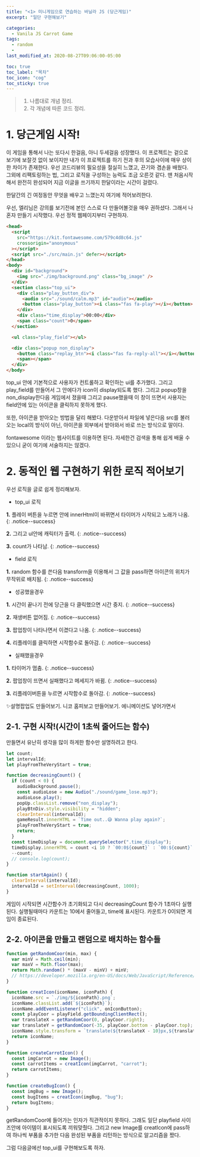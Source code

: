 ```yaml
---
title: "<1> 미니게임으로 연습하는 바닐라 JS (당근게임)"
excerpt: "일단 구현해보기"

categories:
  - Vanila JS Carrot Game
tags:
  - random
  -
last_modified_at: 2020-08-27T09:06:00-05:00

toc: true
toc_label: "목차"
toc_icon: "cog"
toc_sticky: true
---
```


> 1. 나름대로 개념 정리.
> 2. 각 개념에 따른 코드 정리.

# 1. 당근게임 시작!

이 게임을 통해서 나는 또다시 한걸음, 아니 두세걸음 성장했다. 이 프로젝트는 겉으로 보기에 보잘것 없이 보이지만 내가 이 프로젝트를 하기 전과 후의 모습사이에 매우 상이한 차이가 존재한다. 우선 코드리뷰의 필요성을 절실히 느꼈고, 끈기와 겸손을 배웠다. 그외에 리팩토링하는 법, 그리고 로직을 구성하는 능력도 조금 오른것 같다. 맨 처음시작해서 완전히 완성되어 지금 이글을 쓰기까지 한달이라는 시간이 걸렸다.

한달간의 긴 여정동안 무엇을 배우고 느꼈는지 여기에 적어보려한다.

우선, 엘리님은 강의를 보기전에 본인 스스로 다 만들어볼것을 매우 권하셨다. 그래서 나혼자 만들기 시작했다. 우선 정적 웹페이지부터 구현하자.

```html
<head>
  <script
    src="https://kit.fontawesome.com/579c4d8c64.js"
    crossorigin="anonymous"
  ></script>
  <script src="./src/main.js" defer></script>
</head>
<body>
  <div id="background">
    <img src="./img/background.png" class="bg_image" />
  </div>
  <section class="top_ui">
    <div class="play_button_div">
      <audio src="./sound/calm.mp3" id="audio"></audio>
      <button class="play_button"><i class="fas fa-play"></i></button>
    </div>
    <div class="time_display">00:00</div>
    <span class="count">0</span>
  </section>

  <ul class="play_field"></ul>

  <div class="popup non_display">
    <button class="replay_btn"><i class="fas fa-reply-all"></i></button>
    <span></span>
  </div>
</body>
```

top_ui 안에 기본적으로 사용자가 컨트롤하고 확인하는 ui를 추가했다. 그리고 play_field를 만들어서 그 안에다가 icon이 display되도록 했다. 그리고 popup창을 non_display한다음 게임에서 졌을때 그리고 pause했을때 이 창이 뜨면서 사용자는 field안에 있는 아이콘을 클릭하지 못하게 했다.

또한, 아이콘을 받아오는 방법을 달리 해봤다. 다운받아서 파일에 넣은다음 src를 불러오는 local의 방식이 아닌, 아이콘을 외부에서 받아와서 바로 쓰는 방식으로 말이다.

fontawesome 이라는 웹사이트를 이용하면 된다. 자세한건 검색을 통해 쉽게 배울 수 있으니 굳이 여기에 서술하지는 않겠다.

# 2. 동적인 웹 구현하기 위한 로직 적어보기

우선 로직을 글로 쉽게 정리해보자.

- top_ui 로직

**1.** 플레이 버튼을 누르면 안에 innerHtml이 바뀌면서 타이머가 시작되고 노래가 나옴.
{: .notice--success}

**2.** 그리고 ul안에 캐릭터가 출력.
{: .notice--success}

**3.** count가 나타남.
{: .notice--success}

- field 로직

**1.** random 함수를 쓴다음 transform을 이용해서 그 값을 pass하면 아이콘의 위치가 무작위로 배치됨.
{: .notice--success}

- 성공했을경우

**1.** 시간이 끝나기 전에 당근을 다 클릭했으면 시간 중지.
{: .notice--success}

**2.** 재생버튼 없어짐.
{: .notice--success}

**3.** 팝업창이 나타나면서 이겼다고 나옴.
{: .notice--success}

**4.** 리플레이를 클릭하면 시작함수로 돌아감.
{: .notice--success}

- 실패했을경우

**1.** 타이머가 멈춤.
{: .notice--success}

**2.** 팝업창이 뜨면서 실패했다고 메세지가 바뀜.
{: .notice--success}

**3.** 리플레이버튼을 누르면 시작함수로 돌아감.
{: .notice--success}

✨설명팝업도 만들어보기. 니코 홈피보고 만들어보기. 에니메이션도 넣어가면서

## 2-1. 구현 시작!(시간이 1초씩 줄어드는 함수)

만들면서 유난히 생각을 많이 하게한 함수만 설명하려고 한다.

```javascript
let count;
let intervalId;
let playFromTheVeryStart = true;

function decreasingCount() {
  if (count < 0) {
    audioBackground.pause();
    const audioLose = new Audio("./sound/game_lose.mp3");
    audioLose.play();
    popUp.classList.remove("non_display");
    playBtnDiv.style.visibility = "hidden";
    clearInterval(intervalId);
    gameResult.innerHTML = `Time out..😅 Wanna play again?`;
    playFromTheVeryStart = true;
    return;
  }
  const timeDisplay = document.querySelector(".time_display");
  timeDisplay.innerHTML = count <i 10 ? `00:0${count}` : `00:${count}`;
  --count;
  // console.log(count);
}

function startAgain() {
  clearInterval(intervalId);
  intervalId = setInterval(decreasingCount, 1000);
}
```

게임이 시작되면 시간함수가 초기화되고 다시 decreasingCount 함수가 1초마다 실행된다. 실행될때마다 카운트는 10에서 줄어들고, time에 표시된다. 카운트가 0이되면 게임이 종료된다.

## 2-2. 아이콘을 만들고 랜덤으로 배치하는 함수들

```javascript
function getRandomCoor(min, max) {
  var minV = Math.ceil(min);
  var maxV = Math.floor(max);
  return Math.random() * (maxV - minV) + minV;
  // https://developer.mozilla.org/en-US/docs/Web/JavaScript/Reference/Global_Objects/Math/random 참고
}

function creatIcon(iconName, iconPath) {
  iconName.src = `./img/${iconPath}.png`;
  iconName.classList.add(`${iconPath}`);
  iconName.addEventListener("click", onIconButton);
  const playCoor = playField.getBoundingClientRect();
  var translateX = getRandomCoor(0, playCoor.right);
  var translateY = getRandomCoor(-35, playCoor.bottom - playCoor.top);
  iconName.style.transform = `translate(${translateX - 10}px,${translateY}px)`;
  return iconName;
}

function createCarrotIcon() {
  const imgCarrot = new Image();
  const carrotItems = creatIcon(imgCarrot, "carrot");
  return carrotItems;
}

function createBugIcon() {
  const imgBug = new Image();
  const bugItems = creatIcon(imgBug, "bug");
  return bugItems;
}
```

getRandomCoor에 들어가는 인자가 직관적이지 못하다. 그래도 일단 playfield 사이즈안에 아이템이 표시되도록 끼워맞췄다. 그리고 new Image를 creatIcon에 pass하여 하나씩 부품을 추가한 다음 완성된 부품을 리턴하는 방식으로 알고리즘을 짰다.

그럼 다음글에선 top_ui를 구현해보도록 하자.
